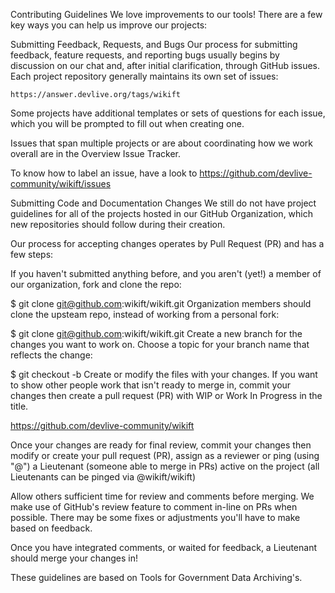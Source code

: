 Contributing Guidelines
We love improvements to our tools! There are a few key ways you can help us improve our projects:

Submitting Feedback, Requests, and Bugs
Our process for submitting feedback, feature requests, and reporting bugs usually begins by discussion on our chat and, after initial clarification, through GitHub issues. Each project repository generally maintains its own set of issues:

    https://answer.devlive.org/tags/wikift

Some projects have additional templates or sets of questions for each issue, which you will be prompted to fill out when creating one.

Issues that span multiple projects or are about coordinating how we work overall are in the Overview Issue Tracker.

To know how to label an issue, have a look to https://github.com/devlive-community/wikift/issues

Submitting Code and Documentation Changes
We still do not have project guidelines for all of the projects hosted in our GitHub Organization, which new repositories should follow during their creation.

Our process for accepting changes operates by Pull Request (PR) and has a few steps:

If you haven't submitted anything before, and you aren't (yet!) a member of our organization, fork and clone the repo:

$ git clone git@github.com:wikift/wikift.git
Organization members should clone the upsteam repo, instead of working from a personal fork:

$ git clone git@github.com:wikift/wikift.git
Create a new branch for the changes you want to work on. Choose a topic for your branch name that reflects the change:

$ git checkout -b <branch-name>
Create or modify the files with your changes. If you want to show other people work that isn't ready to merge in, commit your changes then create a pull request (PR) with WIP or Work In Progress in the title.

https://github.com/devlive-community/wikift

Once your changes are ready for final review, commit your changes then modify or create your pull request (PR), assign as a reviewer or ping (using "@<username>") a Lieutenant (someone able to merge in PRs) active on the project (all Lieutenants can be pinged via @wikift/wikift)

Allow others sufficient time for review and comments before merging. We make use of GitHub's review feature to comment in-line on PRs when possible. There may be some fixes or adjustments you'll have to make based on feedback.

Once you have integrated comments, or waited for feedback, a Lieutenant should merge your changes in!

These guidelines are based on Tools for Government Data Archiving's.
